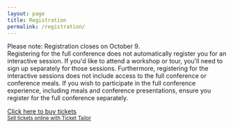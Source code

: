 ```yaml
---
layout: page
title: Registration
permalink: /registration/
---
```


<div class="content-container">
Please note: Registration closes on October 9.
<br>
Registering for the full conference does not automatically register you for an interactive session. If you'd like to attend a workshop or tour, you'll need to sign up separately for those sessions. Furthermore, registering for the interactive sessions does not include access to the full conference or conference meals. If you wish to participate in the full conference experience, including meals and conference presentations, ensure you register for the full conference separately.
<br>
<!-- Ticket Tailor Widget. Paste this into your website where you want the widget to appear. Do not change the code or the widget may not work properly. -->
<div class="tt-widget"><div class="tt-widget-fallback"><p><a href="https://www.tickettailor.com/all-tickets/spaceandplace/?ref=website_widget" target="_blank">Click here to buy tickets</a><br /><small><a href="https://www.tickettailor.com?rf=wdg_267791" class="tt-widget-powered">Sell tickets online with Ticket Tailor</a></small></p></div><script src="https://cdn.tickettailor.com/js/widgets/min/widget.js" data-url="https://www.tickettailor.com/all-tickets/spaceandplace/?ref=website_widget" data-type="inline" data-inline-minimal="false" data-inline-show-logo="true" data-inline-bg-fill="false" data-inline-inherit-ref-from-url-param="" data-inline-ref="website_widget"></script></div><!-- End of Ticket Tailor Widget -->
</div>
